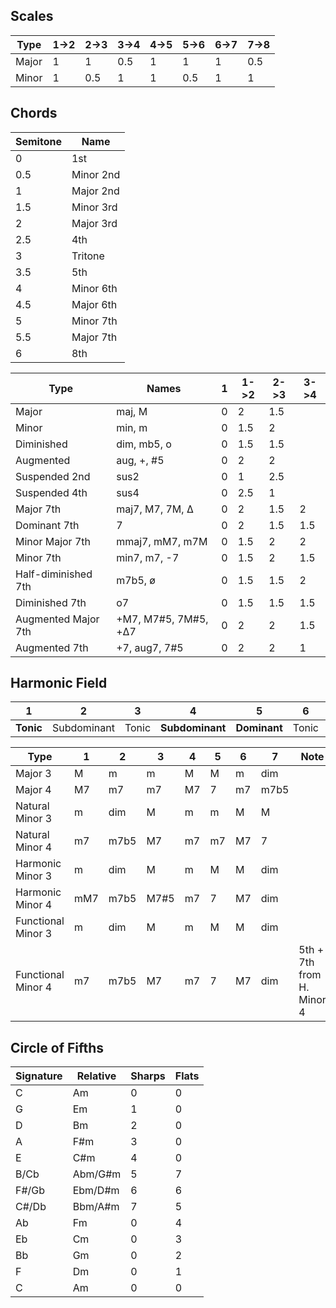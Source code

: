 ## Scales

| Type  | 1->2 | 2->3 | 3->4 | 4->5 | 5->6 | 6->7 | 7->8 |
| ----- | ---- | ---- | ---- | ---- | ---- | ---- | ---- |
| Major | 1 | 1 | 0.5 | 1 | 1 | 1 | 0.5 |
| Minor | 1 | 0.5 | 1 | 1 | 0.5 | 1 | 1 |

## Chords

| Semitone | Name |
| - | - |
| 0 | 1st |
| 0.5 | Minor 2nd |
| 1 | Major 2nd |
| 1.5 | Minor 3rd |
| 2 | Major 3rd |
| 2.5 | 4th |
| 3 | Tritone |
| 3.5 | 5th |
| 4 | Minor 6th |
| 4.5 | Major 6th |
| 5 | Minor 7th |
| 5.5 | Major 7th |
| 6 | 8th |

| Type | Names  | 1 | 1->2 | 2->3 | 3->4 |
| - | - | - | - | - | - |
| Major | maj, M | 0 | 2 | 1.5 | | 
| Minor | min, m | 0 | 1.5 | 2 | |
| Diminished | dim, mb5, o | 0 | 1.5 | 1.5 | |
| Augmented | aug, +, #5 | 0 | 2 | 2 | |
| Suspended 2nd | sus2 | 0 | 1 | 2.5 | |
| Suspended 4th | sus4 | 0 | 2.5 | 1 | |
| Major 7th | maj7, M7, 7M, Δ | 0 | 2 | 1.5 | 2 |
| Dominant 7th | 7 | 0 | 2 | 1.5 | 1.5 |
| Minor Major 7th | mmaj7, mM7, m7M | 0 | 1.5 | 2 | 2 |
| Minor 7th | min7, m7, -7 | 0 | 1.5 | 2 | 1.5 |
| Half-diminished 7th | m7b5, ø | 0 | 1.5 | 1.5 | 2 |
| Diminished 7th | o7 | 0 | 1.5 | 1.5 | 1.5 |
| Augmented Major 7th | +M7, M7#5, 7M#5, +Δ7 | 0 | 2 | 2 | 1.5 |
| Augmented 7th | +7, aug7, 7#5 | 0 | 2 | 2 | 1 |

## Harmonic Field

| 1 | 2 | 3 | 4 | 5 | 6 | 7 |
| - | - | - | - | - | - | - |
| **Tonic** | Subdominant | Tonic | **Subdominant** | **Dominant** | Tonic | *Dominant* |

| Type | 1 | 2 | 3 | 4 | 5 | 6 | 7 | Note |
| ---- | - | - | - | - | - | - | - | - |
| Major 3 | M | m | m | M | M | m | dim | |
| Major 4 | M7 | m7 | m7 | M7 | 7 | m7 | m7b5 | |
| Natural Minor 3 | m | dim | M | m | m | M | M | |
| Natural Minor 4 | m7 | m7b5 | M7 | m7 | m7 | M7 | 7 | |
| Harmonic Minor 3 | m | dim | M | m | M | M | dim | |
| Harmonic Minor 4 | mM7 | m7b5 | M7#5 | m7 | 7 | M7 | dim | |
| Functional Minor 3 | m | dim | M | m | M | M | dim | |
| Functional Minor 4 | m7 | m7b5 | M7 | m7 | 7 | M7 | dim | 5th + 7th from H. Minor 4 |

## Circle of Fifths

| Signature | Relative | Sharps | Flats |
| - | - | - | - |
| C | Am | 0 | 0 |
| G | Em | 1 | 0 |
| D | Bm | 2 | 0 |
| A | F#m | 3 | 0 |
| E | C#m | 4 | 0 |
| B/Cb | Abm/G#m | 5 | 7 |
| F#/Gb | Ebm/D#m | 6 | 6 |
| C#/Db | Bbm/A#m | 7 | 5 |
| Ab | Fm | 0 | 4 |
| Eb | Cm | 0 | 3 |
| Bb | Gm | 0 | 2 |
| F | Dm | 0 | 1 |
| C | Am | 0 | 0 |
